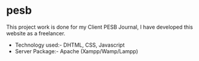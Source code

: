 # pesb
This project work is done for my Client PESB Journal, I have developed this website as a freelancer.
* Technology used:- DHTML, CSS, Javascript
* Server Package:- Apache (Xampp/Wamp/Lampp)
